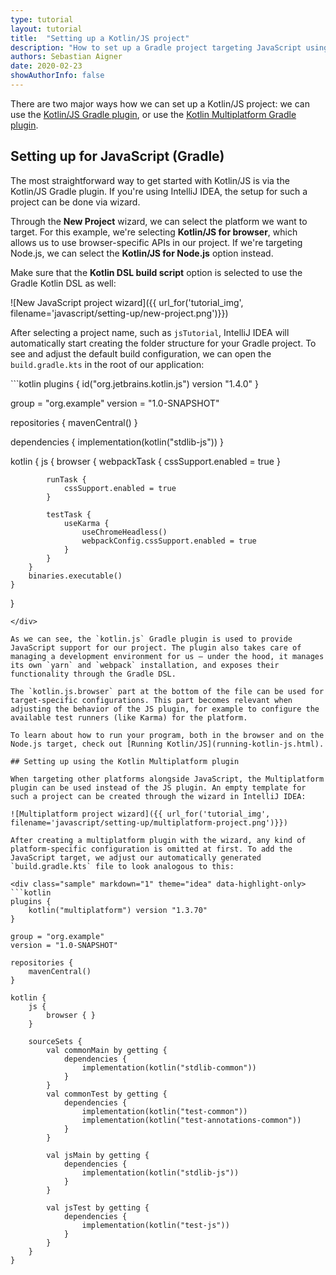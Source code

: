 ```yaml
---
type: tutorial
layout: tutorial
title:  "Setting up a Kotlin/JS project"
description: "How to set up a Gradle project targeting JavaScript using the JS or multiplatform plugins."
authors: Sebastian Aigner
date: 2020-02-23
showAuthorInfo: false
---
```


There are two major ways how we can set up a Kotlin/JS project: we can use the [Kotlin/JS Gradle plugin](#setting-up-for-javascript-gradle), or use the [Kotlin Multiplatform Gradle plugin](#setting-up-using-the-kotlin-multiplatform-plugin).

## Setting up for JavaScript (Gradle)

The most straightforward way to get started with Kotlin/JS is via the Kotlin/JS Gradle plugin. If you're using IntelliJ IDEA, the setup for such a project can be done via wizard.

Through the __New Project__ wizard, we can select the platform we want to target. For this example, we're selecting __Kotlin/JS for browser__,
 which allows us to use browser-specific APIs in our project. If we're targeting Node.js, we can select the __Kotlin/JS for Node.js__ option instead.

Make sure that the __Kotlin DSL build script__ option is selected to use the Gradle Kotlin DSL as well:

![New JavaScript project wizard]({{ url_for('tutorial_img', filename='javascript/setting-up/new-project.png')}})

After selecting a project name, such as `jsTutorial`, IntelliJ IDEA will automatically start creating the folder structure for your Gradle project. To see and adjust the default build configuration, we can open the `build.gradle.kts` in the root of our application:

<div class="sample" markdown="1" theme="idea" data-highlight-only>
```kotlin
plugins {
    id("org.jetbrains.kotlin.js") version "1.4.0"
}

group = "org.example"
version = "1.0-SNAPSHOT"

repositories {
    mavenCentral()
}

dependencies {
    implementation(kotlin("stdlib-js"))
}

kotlin {
    js {
        browser {
            webpackTask {
                cssSupport.enabled = true
            }

            runTask {
                cssSupport.enabled = true
            }

            testTask {
                useKarma {
                    useChromeHeadless()
                    webpackConfig.cssSupport.enabled = true
                }
            }
        }
        binaries.executable()
    }
}
```
</div>

As we can see, the `kotlin.js` Gradle plugin is used to provide JavaScript support for our project. The plugin also takes care of managing a development environment for us – under the hood, it manages its own `yarn` and `webpack` installation, and exposes their functionality through the Gradle DSL.

The `kotlin.js.browser` part at the bottom of the file can be used for target-specific configurations. This part becomes relevant when adjusting the behavior of the JS plugin, for example to configure the available test runners (like Karma) for the platform.

To learn about how to run your program, both in the browser and on the Node.js target, check out [Running Kotlin/JS](running-kotlin-js.html).

## Setting up using the Kotlin Multiplatform plugin

When targeting other platforms alongside JavaScript, the Multiplatform plugin can be used instead of the JS plugin. An empty template for such a project can be created through the wizard in IntelliJ IDEA:

![Multiplatform project wizard]({{ url_for('tutorial_img', filename='javascript/setting-up/multiplatform-project.png')}})

After creating a multiplatform plugin with the wizard, any kind of platform-specific configuration is omitted at first. To add the JavaScript target, we adjust our automatically generated `build.gradle.kts` file to look analogous to this:

<div class="sample" markdown="1" theme="idea" data-highlight-only>
```kotlin
plugins {
    kotlin("multiplatform") version "1.3.70"
}

group = "org.example"
version = "1.0-SNAPSHOT"

repositories {
    mavenCentral()
}

kotlin {
    js {
        browser { }
    }

    sourceSets {
        val commonMain by getting {
            dependencies {
                implementation(kotlin("stdlib-common"))
            }
        }
        val commonTest by getting {
            dependencies {
                implementation(kotlin("test-common"))
                implementation(kotlin("test-annotations-common"))
            }
        }

        val jsMain by getting {
            dependencies {
                implementation(kotlin("stdlib-js"))
            }
        }

        val jsTest by getting {
            dependencies {
                implementation(kotlin("test-js"))
            }
        }
    }
}
```
</div>
